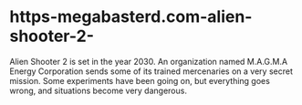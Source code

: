 # https-megabasterd.com-alien-shooter-2-
Alien Shooter 2 is set in the year 2030. An organization named M.A.G.M.A Energy Corporation sends some of its trained mercenaries on a very secret mission. Some experiments have been going on, but everything goes wrong, and situations become very dangerous.
